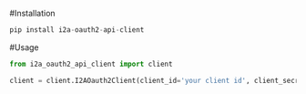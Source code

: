 #Installation
```python
pip install i2a-oauth2-api-client
```

#Usage

```python
from i2a_oauth2_api_client import client

client = client.I2AOauth2Client(client_id='your client id', client_secret='your client secret')
```